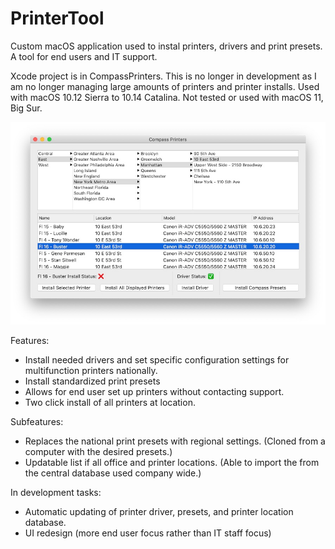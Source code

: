 # PrinterTool
Custom macOS application used to instal printers, drivers and print presets. A tool for end users and IT support. 

Xcode project is in CompassPrinters. This is no longer in development as I am no longer managing large amounts of printers and printer installs. Used with macOS 10.12 Sierra to 10.14 Catalina. Not tested or used with macOS 11, Big Sur.


![User Interface](https://github.com/greentbc/PrinterTool/blob/main/images/NYCnoinstall.jpg?raw=true)


Features:
- Install needed drivers and set specific configuration settings for multifunction printers nationally.
- Install standardized print presets 
- Allows for end user set up printers without contacting support.
- Two click install of all printers at location.


Subfeatures:
- Replaces the national print presets with regional settings. (Cloned from a computer with the desired presets.)
- Updatable list if all office and printer locations. (Able to import the from the central database used company wide.) 


In development tasks:
- Automatic updating of printer driver, presets, and printer location database. 
- UI redesign (more end user focus rather than IT staff focus)
